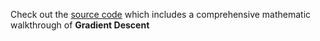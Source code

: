 Check out the [source code](https://github.com/wenhaoy-0428/Docs/tree/master/AI/GradientDescentWalkThrough) which includes a comprehensive mathematic walkthrough of **Gradient Descent**